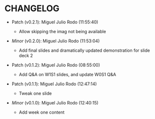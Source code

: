 # CHANGELOG

- Patch (v0.2.1): Miguel Julio Rodo (11:55:40)
  - Allow skipping the imag not being available
- *Minor* (v0.2.0): Miguel Julio Rodo (11:53:04)
  - Add final slides and dramatically updated demonstration for slide deck 2

- Patch (v0.1.2): Miguel Julio Rodo (08:55:00)
  - Add Q&A on W1S1 slides, and update W0S1 Q&A
- Patch (v0.1.1): Miguel Julio Rodo (12:47:14)
  - Tweak one slide
- *Minor* (v0.1.0): Miguel Julio Rodo (12:40:15)
  - Add week one content

